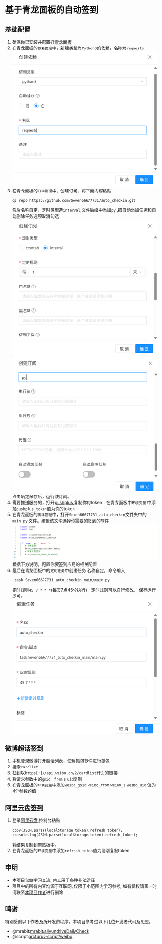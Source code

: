# 基于青龙面板的自动签到

## 基础配置

1. 确保你已安装并配置好[青龙面板](https://github.com/whyour/qinglong)
2. 在青龙面板的```依赖管理```中，新建类型为```Python3```的依赖，名称为```requests```
   ![requests.png](assets%2Frequests.png)
3. 在青龙面板的```订阅管理```中，创建订阅，将下面内容粘贴
   ```
   ql repo https://github.com/Seven66677731/auto_checkin.git
   ```
   然后名称自定，定时类型选```interval```,文件后缀中添加```py```
   ,把自动添加任务和自动删除任务选项取消勾选![img.png](assets%2Fimg.png)![img_1.png](assets%2Fimg_1.png)
   点击确定保存后，运行该订阅。
4. 需要推送服务的，打开[pushplus](https://www.pushplus.plus/push1.html),复制你的token，在青龙面板中```环境变量```
   中添加```pushplus_token```值为你的token
5. 在青龙面板的```脚本管理```中，打开```Seven66677731_auto_checkin```文件夹中的```main.py```
   文件。编辑该文件选择你需要的签到的软件![img_2.png](assets%2Fimg_2.png)
   根据下方说明，配置你要签到应用的相关配置
6. 最后在青龙面板中的```定时任务```中创建任务
   名称自定，命令输入
   ```
    task Seven66677731_auto_checkin_main/main.py
   ```
   定时规则```45 7 * * *```(每天7点45分执行)，定时规则可以自行修改。
   保存运行即可。
   ![img_3.png](assets%2Fimg_3.png)

## 微博超话签到

1. 手机登录微博打开超话列表，使用抓包软件进行抓包
2. 搜索```cardlist```
3. 找到以```https[:]//api.weibo.cn/2/cardlist```开头的链接
4. 将请求参数中的```gsid ``` ```from``` ```s``` ```uid```复制
5. 在青龙面板的```环境变量```中添加```weibo_gsid``` ```weibo_from``` ```weibo_s``` ```weibo_uid```
   值为4个参数的值

## 阿里云盘签到

1. 登录[阿里云盘](https://www.aliyundrive.com/drive/),控制台粘贴
   ```
   copy(JSON.parse(localStorage.token).refresh_token); console.log(JSON.parse(localStorage.token).refresh_token);
   ```
   将结果复制到剪贴板中。
2. 在青龙面板的```环境变量```中添加```refresh_token```值为刚刚复制token

## 申明

- 本项目仅做学习交流, 禁止用于各种非法途径
- 项目中的所有内容均源于互联网, 仅限于小范围内学习参考,
  如有侵权请第一时间联系[本项目作者](https://github.com/Seven66677731)进行删除

## 鸣谢

特别感谢以下作者及所开发的程序，本项目参考过以下几位开发者代码及思想。

- @mrabit:[mrabit/aliyundriveDailyCheck](https://github.com/mrabit/aliyundriveDailyCheck)
- @script:[arcturus-script/weibo](https://github.com/arcturus-script/weibo)